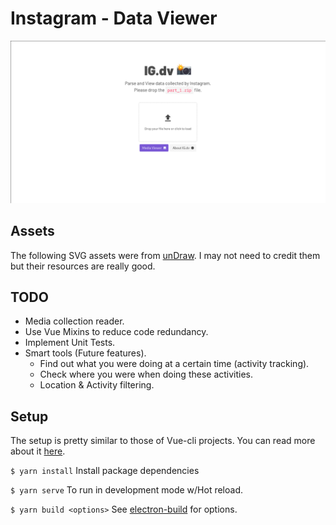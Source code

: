 # Instagram - Data Viewer

<img src="IGdv.png" alt="Banner image"/>

## Assets

The following SVG assets were from [unDraw](https://undraw.co/).
I may not need to credit them but their resources are really good.

## TODO

- Media collection reader.
- Use Vue Mixins to reduce code redundancy.
- Implement Unit Tests.
- Smart tools (Future features).
  - Find out what you were doing at a certain time (activity tracking).
  - Check where you were when doing these activities.
  - Location & Activity filtering.

## Setup
The setup is pretty similar to those of Vue-cli projects.
You can read more about it [here](https://cli.vuejs.org/).

`$ yarn install` Install package dependencies

`$ yarn serve` To run in development mode w/Hot reload.

`$ yarn build <options>` See [electron-build](https://www.electron.build/) for options.